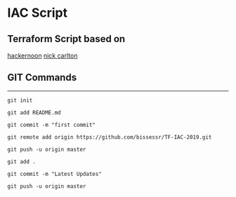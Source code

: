 # IAC Script
## Terraform Script based on 
[hackernoon](https://hackernoon.com/manage-aws-vpc-as-infrastructure-as-code-with-terraform-55f2bdb3de2a)
[nick carlton](https://nickcharlton.net/posts/terraform-aws-vpc.html)


## GIT Commands
---
`git init`

`git add README.md`

`git commit -m "first commit"`

`git remote add origin https://github.com/bissessr/TF-IAC-2019.git`

`git push -u origin master`


`git add . `

`git commit -m "Latest Updates"`

`git push -u origin master`


